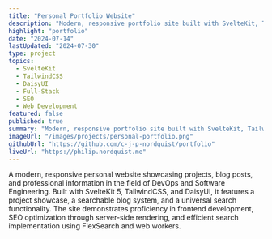 ```yaml
---
title: "Personal Portfolio Website"
description: "Modern, responsive portfolio site built with SvelteKit, TailwindCSS, and DaisyUI."
highlight: "portfolio"
date: "2024-07-14"
lastUpdated: "2024-07-30"
type: project
topics:
  - SvelteKit
  - TailwindCSS
  - DaisyUI
  - Full-Stack
  - SEO
  - Web Development
featured: false
published: true
summary: "Modern, responsive portfolio site built with SvelteKit, TailwindCSS, and DaisyUI."
imageUrl: "/images/projects/personal-portfolio.png"
githubUrl: "https://github.com/c-j-p-nordquist/portfolio"
liveUrl: "https://philip.nordquist.me"
---
```


A modern, responsive personal website showcasing projects, blog posts, and professional information in the field of DevOps and Software Engineering. Built with SvelteKit 5, TailwindCSS, and DaisyUI, it features a project showcase, a searchable blog system, and a universal search functionality. The site demonstrates proficiency in frontend development, SEO optimization through server-side rendering, and efficient search implementation using FlexSearch and web workers.